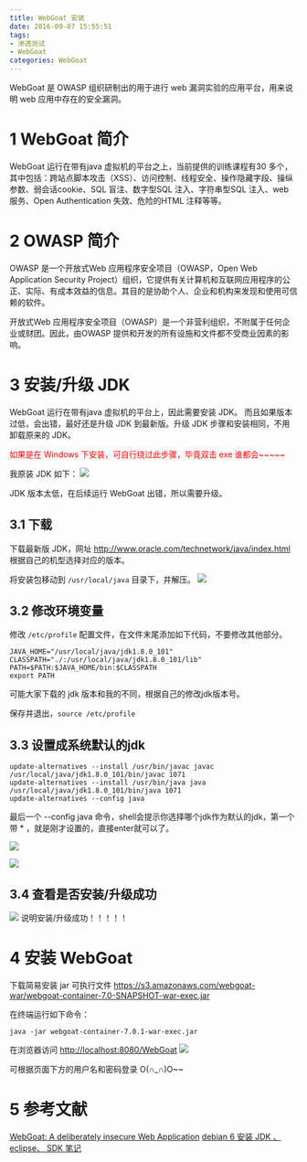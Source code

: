```yaml
---
title: WebGoat 安装
date: 2016-09-07 15:55:51
tags:
- 渗透测试
- WebGoat
categories: WebGoat
---
```

WebGoat 是 OWASP 组织研制出的用于进行 web 漏洞实验的应用平台，用来说明 web 应用中存在的安全漏洞。
<!-- more -->
# 1 WebGoat 简介
WebGoat 运行在带有java 虚拟机的平台之上，当前提供的训练课程有30 多个，其中包括：跨站点脚本攻击（XSS）、访问控制、线程安全、操作隐藏字段、操纵参数、弱会话cookie、SQL 盲注、数字型SQL 注入、字符串型SQL 注入、web 服务、Open Authentication 失效、危险的HTML 注释等等。
# 2 OWASP 简介
OWASP 是一个开放式Web 应用程序安全项目（OWASP，Open Web Application Security Project）组织，它提供有关计算机和互联网应用程序的公正、实际、有成本效益的信息。其目的是协助个人、企业和机构来发现和使用可信赖的软件。

开放式Web 应用程序安全项目（OWASP）是一个非营利组织，不附属于任何企业或财团。因此，由OWASP 提供和开发的所有设施和文件都不受商业因素的影响。

# 3 安装/升级 JDK
WebGoat 运行在带有java 虚拟机的平台上，因此需要安装 JDK。
而且如果版本过低，会出错，最好还是升级 JDK 到最新版。升级 JDK 步骤和安装相同，不用卸载原来的 JDK。

<font color="red"> 如果是在 Windows 下安装，可自行绕过此步骤，毕竟双击 exe 谁都会~~~~~ </font>

我原装 JDK 如下：
![](http://ww1.sinaimg.cn/large/005CA6ZCgw1f7l54687c4j30j5025wez.jpg)

JDK 版本太低，在后续运行 WebGoat 出错，所以需要升级。

## 3.1 下载
下载最新版 JDK，网址 <http://www.oracle.com/technetwork/java/index.html>
根据自己的机型选择对应的版本。

将安装包移动到 `/usr/local/java` 目录下，并解压。
![](http://ww3.sinaimg.cn/large/005CA6ZCgw1f7l4tebd2qj30gt02mq3e.jpg)

## 3.2 修改环境变量
修改 `/etc/profile` 配置文件，在文件末尾添加如下代码，不要修改其他部分。
```
JAVA_HOME="/usr/local/java/jdk1.8.0_101"
CLASSPATH="./:/usr/local/java/jdk1.8.0_101/lib"
PATH=$PATH:$JAVA_HOME/bin:$CLASSPATH
export PATH
```

可能大家下载的 jdk 版本和我的不同，根据自己的修改jdk版本号。

保存并退出，`source /etc/profile`

## 3.3 设置成系统默认的jdk
```
update-alternatives --install /usr/bin/javac javac /usr/local/java/jdk1.8.0_101/bin/javac 1071
update-alternatives --install /usr/bin/java java /usr/local/java/jdk1.8.0_101/bin/java 1071
update-alternatives --config java
```

最后一个 --config java 命令，shell会提示你选择哪个jdk作为默认的jdk，第一个带 * ，就是刚才设置的，直接enter就可以了。

![](http://ww3.sinaimg.cn/large/005CA6ZCgw1f7l5azp2crj30s0045abh.jpg)

![](http://ww1.sinaimg.cn/large/005CA6ZCgw1f7l5b917d5j30s00633zw.jpg)

## 3.4 查看是否安装/升级成功
![](http://ww4.sinaimg.cn/large/005CA6ZCgw1f7l5citwzzj30gy02lwes.jpg)
说明安装/升级成功！！！！！

# 4 安装 WebGoat
下载简易安装 jar 可执行文件
<https://s3.amazonaws.com/webgoat-war/webgoat-container-7.0-SNAPSHOT-war-exec.jar>

在终端运行如下命令：
```
java -jar webgoat-container-7.0.1-war-exec.jar
```

在浏览器访问 <http://localhost:8080/WebGoat>
![](http://ww1.sinaimg.cn/large/005CA6ZCgw1f7l5i4d4kij30rz0ir405.jpg)

可根据页面下方的用户名和密码登录 O(∩_∩)O~~

# 5 参考文献
[WebGoat: A deliberately insecure Web Application](https://github.com/WebGoat/WebGoat/blob/master/README.MD)
[debian 6 安装 JDK 、eclipse、 SDK 笔记](http://www.cnblogs.com/chineseboy/archive/2013/05/07/3064873.html)
